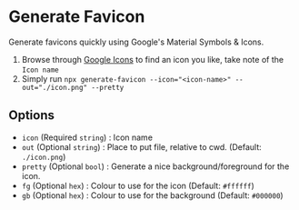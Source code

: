# Generate Favicon
Generate favicons quickly using Google's Material Symbols & Icons.

1. Browse through [Google Icons](https://fonts.google.com/icons?icon.size=24&icon.color=%23e8eaed) to find an icon you like, take note of the `Icon name`
2. Simply run `npx generate-favicon --icon="<icon-name>" --out="./icon.png" --pretty`

## Options
- `icon` (Required `string`) : Icon name 
- `out` (Optional `string`) : Place to put file, relative to cwd. (Default: `./icon.png`)
- `pretty` (Optional `bool`) : Generate a nice background/foreground for the icon.
- `fg` (Optional `hex`) : Colour to use for the icon (Default: `#ffffff`)
- `gb` (Optional `hex`) : Colour to use for the background (Default: `#000000`)
